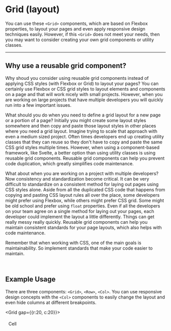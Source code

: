 <script lang="ts">
  import {
    Grid, 
    Row, 
    Col,
    Link, 
    TabsContainer, 
    TabBar, 
    Tab, 
    TabPanel 
  } from "$lib/client/components";
</script>

# Grid (layout)

You can use these `<Grid>` components, which are based on Flexbox properties, to layout your pages and even apply responsive design techniques easily. However, if this `<Grid>` does not meet your needs, then you may want to consider creating your own grid components or utility classes.

---

## Why use a reusable grid component?

Why shoud you consider using reusable grid components instead of applying CSS styles (with Flexbox or Grid) to layout your pages? You can certainly use Flexbox or CSS grid styles to layout elements and components on a page and that will work nicely with small projects. However, when you are working on large projects that have multiple developers you will quickly run into a few important issues.

What should you do when you need to define a grid layout for a new page or a portion of a page? Initially you might create some layout styles somewhere and then copy and paste those layout styles in other places where you need a grid layout. Imagine trying to scale that approach with even a medium sized project. Often times developers end up creating utility classes that they can reuse so they don't have to copy and paste the same CSS grid styles multiple times. However, when using a component-based framework, like Svelte, a better option than using utility classes is using reusable grid components. Reusable grid components can help you prevent code duplication, which greatly simplifies code maintenance.

What about when you are working on a project with multiple developers? Now consistency and standardization become critical. It can be very difficult to standardize on a consistent method for laying out pages using CSS styles alone. Aside from all the duplicated CSS code that happens from copying and pasting CSS layout rules all over the place, some developers might prefer using Flexbox, while others might prefer CSS grid. Some might be old school and prefer using `float` properties. Even if all the developers on your team agree on a single method for laying out your pages, each developer could implement the layout a little differently. Things can get really messy really quickly. Reusable grid components can help you maintain consistent standards for your page layouts, which also helps with code maintenance. 

Remember that when working with CSS, one of the main goals is maintainability. So implement standards that make your code easier to maintain.

<br>

## Example Usage

There are three components: `<Grid>`, `<Row>`, `<Col>`. You can use responsive design concepts with the `<Col>` components to easily change the layout and even hide columns at different breakpoints.

<Grid gap={{r:20, c:20}}>
  <Row>
    <Col xs={12} md={6} xl={2}><div class="cell red">Cell</div></Col>
    <Col xs={0} md={0} xl={6}><div class="cell yellow">Cell (hidden on xs, sm, md, and lg breakpoints)</div></Col>
    <Col xs={12} md={6} xl={2}><div class="cell blue">Cell</div></Col>
    <Col xs={12} md={6} xl={2}><div class="cell green">Cell</div></Col>
  </Row>
  <Row>
    <Col xs={12} md={6} xl={2}><div class="cell red">Cell</div></Col>
    <Col xs={12} md={6} xl={3}><div class="cell yellow">Cell</div></Col>
    <Col xs={0} md={6} xl={5}><div class="cell blue">Cell (hidden on xs and sm breakpoints)</div></Col>
    <Col xs={12} md={6} xl={2}><div class="cell green">Cell</div></Col>
  </Row>
</Grid>

<br>

```svelte
<Grid gap={{r:20, c:20}}>
  <Row>
    <Col xs={12} md={6} xl={2}><div class="cell red">Cell</div></Col>
    <Col xs={0} md={0} xl={6}><div class="cell yellow">Cell (hidden on xs, sm, md, and lg breakpoints)</div></Col>
    <Col xs={12} md={6} xl={2}><div class="cell blue">Cell</div></Col>
    <Col xs={12} md={6} xl={2}><div class="cell green">Cell</div></Col>
  </Row>
  <Row>
    <Col xs={12} md={6} xl={2}><div class="cell red">Cell</div></Col>
    <Col xs={12} md={6} xl={3}><div class="cell yellow">Cell</div></Col>
    <Col xs={0} md={6} xl={5}><div class="cell blue">Cell (hidden on xs and sm breakpoints)</div></Col>
    <Col xs={12} md={6} xl={2}><div class="cell green">Cell</div></Col>
  </Row>
</Grid>
```

Since this `<Grid>` component uses a 12-column layout, that means that for each breakpoint any columns that exceed 12 will wrap to the next row. For example, each of the `xs` values equals `12`, so each `<Col>` will take up the entire row on `xs` screens. Each of the `md` values equals `6`, so each `<Col>` will take up half a row on `md` screens. You can probably do the math for how much space each `<Col>` will take up on `xl` screens and above. You can also resize your screen to see how the columns layout at each of those breakpoints.

Also note that you can hide columns at different breakpoints by passing `0` to the breakpoint. You can show the column again on larger breakpoints by passing a value between `1` and `12` to the larger breakpoint prop. See the explanation under the "Column Breakpoints" heading for more details.

<br>


## 12-column Layout
The Fanny Pack `<Grid>` component uses a 12-column layout. A 12-column layout is more versatile than a 16-column layout because it allows developers to implement page layouts that are evenly split into halves, thirds, quarters or more. 16-column layouts can't evenly split a page into thirds.

<br>

## Column Breakpoints

Fanny Pack UI uses 6 breakpoints:

* `xs`: 0px - 639px (Extra small devices - phones, 600px and smaller)
* `sm`: 640px - 767px (Small devices - portrait tablets and large phones, 601px and larger)
* `md`: 768px - 1023px (Medium devices - landscape tablets, 768px and larger)
* `lg`: 1024px - 1279px (Large devices - laptops, 993px and larger)
* `xl`: 1280px - 1535px (Extra large devices - large laptops and desktops, 1200px and larger)
* `xxl`: 1536px and larger

Just like with any other responsive design system, larger breakpoints will inherit the column values that you set on smaller breakpoints. So, for example, if you only set column values for the `xs` breakpoint, the `xxl` breakpoint will inherit those same column values.

6 breakpoints might seem like a lot to work with, but you don't have to set column values for each breakpoint. One idea you can use is to specify column values for only the `xs`, `md`, and `xl` breakpoints and then allow the other breakpoints to inherit the column values from the breakpoints that are smaller than them (e.g. `sm` will inherit from `xs`, `lg` will inherit from `md`, `xxl` will inherit from `xl`).

Note that the value ranges for each breakpoint can be changed in the `media-queries.css` file.

For reference, here are the viewport sizes of some common devices:

* iPhone 8: 375px wide x 667px high (portrait is `xs` range, landscape is `sm` range)
* iPad (in portrait mode): 768px wide x 1024px high (`md` range)
* iPad Pro (in portrait mode): 1024px wide x 1366px high (`lg` range)
* Macbook Pro 15": 1440px wide x 900px high (`xl` range)

<br>

## `equalColWidths` and `contain`

By default the column widths are auto-calculated based on the size of the content within them. However, you can pass the `equalColWidths` prop to the `<Grid>` component to make the columns equal widths.

If you pass the `contain` prop to a `<Grid>` component, then the `<Grid>` will be centered on the screen and the content within the `<Grid>` will not spread any wider across the screen than the `--width-lg` value from the `theme.css` file.

<Grid
  gap={{r:40, c:20}}
  equalColWidths
  contain
>
  <Row>
    <Col><div class="cell red">Cell</div></Col>
    <Col><div class="cell yellow">Cell</div></Col>
    <Col><div class="cell blue">Cell</div></Col>
    <Col>
      <div class="cell green">
        Cell<br>This demonstrates how the <code style="background-color: transparent">equalColWidths</code> prop affects the column widths: The columns will maintain equal width even when one column has more content than the others and  the text will wrap within the column.
      </div>
    </Col>
  </Row>
  <Row>
    <Col><div class="cell red">Cell</div></Col>
    <Col>
      <div class="cell yellow">
        Cell<br><br>This column has more text than the other columns
      </div>
    </Col>
    <Col><div class="cell blue">Cell</div></Col>
    <Col><div class="cell green">Cell</div></Col>
  </Row>
</Grid>

<br>

```svelte
<script lang="ts">
  import { Grid, Row, Col } from "$lib/client/components";
</script>

<Grid
  gap={{r:40, c:20}}
  equalColWidths
  contain
>
  <Row>
    <Col><div class="cell red">Cell</div></Col>
    <Col><div class="cell yellow">Cell</div></Col>
    <Col><div class="cell blue">Cell</div></Col>
    <Col>
      <div class="cell green">
        Cell<br>This demonstrates how the <code>equalColWidths</code> 
        prop affects the column widths: The columns will maintain equal 
        width even when one column has more content than the others and 
        the text will wrap within the column.
      </div>
    </Col>
  </Row>
  <Row>
    <Col><div class="cell red">Cell</div></Col>
    <Col>
      <div class="cell yellow">
        Cell<br><br>This column has more text than the other columns
      </div>
    </Col>
    <Col><div class="cell blue">Cell</div></Col>
    <Col><div class="cell green">Cell</div></Col>
  </Row>
</Grid>

<style>
  .cell {
    height: 100%;
    padding: 5px 10px;
    color: var(--white);

    &.red {
      background-color: var(--dark-red);
    }

    &.yellow {
      background-color: var(--yellow);
      color: var(--text-color);
    }

    &.blue {
      background-color: var(--dark-blue);
    }

    &.green {
      background-color: var(--dark-green);
    }
  }
</style>
```

<br>

## Offset columns

You can move columns up to 11 columns to the right by passing empty `<Col>` components along with breakpoint props that take up the amount of space you want to offset. Then you can simply pass `<Col>` components that have content.

<div class="grid-wrapper">
  <Grid gap={{r:5, c:5}}>
    <Row>
      <Col xs={2}></Col>
      <Col xs={2}></Col>
      <Col xs={2}></Col>
      <Col xs={2}></Col>
      <Col xs={2}></Col>
      <Col xs={2}><div class="cell blue">Cell</div></Col>
    </Row>
    <Row>
      <Col xs={2}></Col>
      <Col xs={2}></Col>
      <Col xs={2}></Col>
      <Col xs={2}></Col>
      <Col xs={2}><div class="cell blue">Cell</div></Col>
      <Col xs={2}><div class="cell blue">Cell</div></Col>
    </Row>
    <Row>
      <Col xs={2}></Col>
      <Col xs={2}></Col>
      <Col xs={2}></Col>
      <Col xs={2}><div class="cell blue">Cell</div></Col>
      <Col xs={2}><div class="cell blue">Cell</div></Col>
      <Col xs={2}><div class="cell blue">Cell</div></Col>
    </Row>
    <Row>
      <Col xs={3}><div class="cell blue">Cell</div></Col>
      <Col xs={3}><div class="cell blue">Cell</div></Col>
      <Col xs={3}><div class="cell blue">Cell</div></Col>
      <Col xs={3}><div class="cell blue">Cell</div></Col>
    </Row>
  </Grid>
</div>

<br>

```svelte
<div class="grid-wrapper">
  <Grid gap={{r:5, c:5}}>
    <Row>
      <Col xs={2}></Col>
      <Col xs={2}></Col>
      <Col xs={2}></Col>
      <Col xs={2}></Col>
      <Col xs={2}></Col>
      <Col xs={2}><div class="cell blue">Cell</div></Col>
    </Row>
    <Row>
      <Col xs={2}></Col>
      <Col xs={2}></Col>
      <Col xs={2}></Col>
      <Col xs={2}></Col>
      <Col xs={2}><div class="cell blue">Cell</div></Col>
      <Col xs={2}><div class="cell blue">Cell</div></Col>
    </Row>
    <Row>
      <Col xs={2}></Col>
      <Col xs={2}></Col>
      <Col xs={2}></Col>
      <Col xs={2}><div class="cell blue">Cell</div></Col>
      <Col xs={2}><div class="cell blue">Cell</div></Col>
      <Col xs={2}><div class="cell blue">Cell</div></Col>
    </Row>
    <Row>
      <Col xs={3}><div class="cell blue">Cell</div></Col>
      <Col xs={3}><div class="cell blue">Cell</div></Col>
      <Col xs={3}><div class="cell blue">Cell</div></Col>
      <Col xs={3}><div class="cell blue">Cell</div></Col>
    </Row>
  </Grid>
</div>
```

<br>

## Thoughts on CSS grid-based layout components

 CSS grid properties can be really helpful for complex layouts. However, trying to create reusable components based on CSS grid (e.g. `display: grid`) might not make a lot of sense because the CSS grid properties are already pretty easy to use. On the other hand, trying to create reusable components that are general and flexible enough to take multiple CSS grid properties as props can get a bit complicated. It might make more sense to create utility classes based on CSS grid, but reusable layout components could also work if those components can be created for specific layout needs.

<br>

## Props

<TabsContainer>
  <TabBar>
    <Tab>Grid</Tab>
    <Tab>Col</Tab>
  </TabBar>

  <TabPanel>
    <h2>Grid</h2>

    <!-- See the comment in the Tabs component props for an explanation of these empty divs. -->
    <div></div>

    | Prop name | Type | Possible values | Default value | Description |
    | --------- | ---- | --------------- | ------------- | ----------- |
    | `gap` | `{ r: number, c: number }` | Any number can be used for `r` and `c` | `{ r: 0, c: 0 }` | Similar to the `gap` property in CSS grids, this will provide space between the rows (`r`) and columns (`c`) of the grid. The number(s) that are passed to this prop represent the number of pixels between the rows and/or columns in the grid. |
    | `equalColWidths` | `boolean` | `true`, `false` | `false` | If you do not set any column breakpoint values, then the widths of each column will be auto-calculated based on the content in each column. However, if you want the column widths to be equal, then you can pass the `equalColWidths` prop to the `<Grid>` component. NOTE: The column breakpoint values will override the `equalColWidths` prop if both are set. |
    | `contain` | `boolean` | `true`, `false` | `false` | If you pass the `contain` prop to a `<Grid>` component, then the `<Grid>` will be centered on the screen and the content within the `<Grid>` will not spread any wider across the screen than the `--width-lg` value from the `theme.css` file. |
  </TabPanel>

  <TabPanel>
    <h2>Col</h2>

    <div></div>

    | Prop name | Type | Possible values | Default value | Description |
    | --------- | ---- | --------------- | ------------- | ----------- |
    | `xs`, `sm`, `md`, `lg`, `xl`, `xxl` | `number` | Any number | `undefined` | Each of these props represents a breakpoint. You can specify the width of each `<Col>` component for the `xs`, `sm`, `md`, `lg`, `xl`, and/or `xxl` breakpoints. Values can be from `1` to `12`.<br><br>This `<Grid>` component uses a 12-column layout. That means that for each breakpoint any columns that exceed 12 will wrap to the next row. See the "Responsive Grid" section above for an explanation and an example of how this works. |
  </TabPanel>
</TabsContainer>

<br>

## Additional Notes

* This Grid borrows ideas from <Link href="https://www.w3schools.com/w3css/w3css_grid.asp" target="_blank">W3Schools' responsive grid</Link> and the <Link href="https://carbon-components-svelte.onrender.com/components/Grid" target="_blank">Carbon Components Svelte Grid</Link>.
* This article was also used as inspiration for creating a grid component system in the first place: <Link href="https://codyhouse.co/blog/post/css-grid-layout-vs-framework-grid" target="_blank">Why CSS Grid Layout doesn't replace the framework's grid</Link>


<style>
  .grid-wrapper {
    border: var(--border);
  }

  .cell {
    height: 100%;
    padding: 5px 10px;
    color: var(--white);

    &.red {
      background-color: var(--dark-red);
    }

    &.yellow {
      background-color: var(--yellow);
      color: var(--text-color);
    }

    &.blue {
      background-color: var(--dark-blue);
    }

    &.green {
      background-color: var(--dark-green);
    }
  }
</style>
